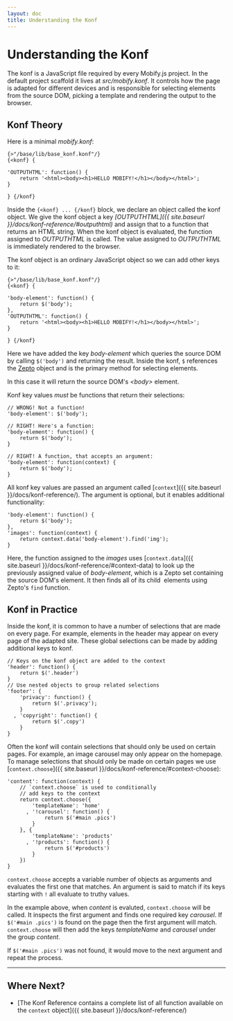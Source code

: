 ```yaml
---
layout: doc
title: Understanding the Konf 
---
```


#   Understanding the Konf

The konf is a JavaScript file required by every Mobify.js project. In 
the default project scaffold it lives at _src/mobify.konf_. It controls
how the page is adapted for different devices and is responsible for 
selecting elements from the source DOM, picking a template and rendering
the output to the browser.

##  Konf Theory

Here is a minimal _mobify.konf_:

    {>"/base/lib/base_konf.konf"/}
    {<konf} {

    'OUTPUTHTML': function() {
        return '<html><body><h1>HELLO MOBIFY!</h1></body></html>';
    }

    } {/konf}

Inside the `{<konf} ... {/konf}` block, we declare an object
called the konf object. We give the konf object a key _[OUTPUTHTML]({{ site.baseurl }}/docs/konf-reference/#outputhtml)_ 
and assign that to a function that returns an HTML string. When the konf 
object is evaluated, the function assigned to _OUTPUTHTML_ is called.
The value assigned to _OUTPUTHTML_ is immediately rendered to the browser.

The konf object is an ordinary JavaScript object so we can add other keys 
to it:

    {>"/base/lib/base_konf.konf"/}
    {<konf} {

    'body-element': function() {
        return $('body');
    },
    'OUTPUTHTML': function() {
        return '<html><body><h1>HELLO MOBIFY!</h1></body></html>';
    }

    } {/konf}

Here we have added the key _body-element_ which queries the source DOM
by calling `$('body')` and returning the result. Inside the konf, `$` 
references the [Zepto](http://zeptojs.com/) object and is the primary
method for selecting elements.

In this case it will return the source DOM's _&lt;body&gt;_ element.

Konf key values _must_ be functions that return their selections:

    // WRONG! Not a function!
    'body-element': $('body');

    // RIGHT! Here's a function:
    'body-element': function() {
        return $('body');
    }

    // RIGHT! A function, that accepts an argument:
    'body-element': function(context) {
        return $('body');
    }

All konf key values are passed an argument called [`context`]({{ site.baseurl }}/docs/konf-reference/). 
The argument is optional, but it enables additional functionality:

    'body-element': function() {
        return $('body');
    },
    'images': function(context) {
        return context.data('body-element').find('img');
    }

Here, the function assigned to the _images_ uses [`context.data`]({{ site.baseurl }}/docs/konf-reference/#context-data)
to look up the previously assigned value of _body-element_,  which is 
a Zepto set containing the source DOM's _<body>_ element. 
It then finds all of its child _<img>_ elements using Zepto's 
`find` function.

##  Konf in Practice

Inside the konf, it is common to have a number of selections that are
made on every page. For example, elements in the header may appear on
every page of the adapted site. These global selections can be made by
adding additional keys to konf.

    // Keys on the konf object are added to the context
    'header': function() {
        return $('.header')
    }
    // Use nested objects to group related selections
    'footer': {
        'privacy': function() {
            return $('.privacy');
        }
      , 'copyright': function() {
            return $('.copy')
        }
    }

Often the konf will contain selections that should only be used on certain 
pages. For example, an image carousel may only appear on the homepage.
To manage selections that should only be made on certain pages we use
[`context.choose`]({{ site.baseurl }}/docs/konf-reference/#context-choose):

    'content': function(context) {
        // `context.choose` is used to conditionally
        // add keys to the context
        return context.choose({
            'templateName': 'home'
          , '!carousel': function() {
                return $('#main .pics')
            }
        }, {
            'templateName': 'products'
          , '!products': function() {
                return $('#products')
            }
        })
    }

`context.choose` accepts a variable number of objects as arguments and
evaluates the first one that matches. An argument is said to match if
its keys starting with `!` all evaluate to truthy values.

In the example above, when _content_ is evaluted, `context.choose` will
be called. It inspects the first argument and finds one required key 
_carousel_. If `$('#main .pics')` is found on the page then the first 
argument will match. `context.choose` will then add the keys 
_templateName_ and _carousel_ under the group _content_.

If `$('#main .pics')` was not found, it would move to the next argument
and repeat the process.

---

##  Where Next?

* [The Konf Reference contains a complete list of all function available on the `context` object]({{ site.baseurl }}/docs/konf-reference/)